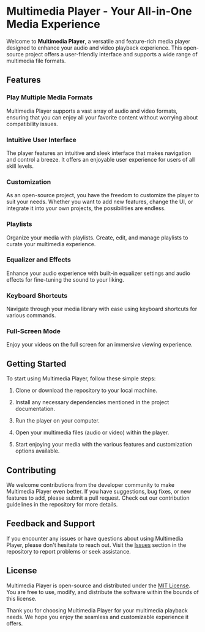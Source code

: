 # Multimedia Player - Your All-in-One Media Experience

Welcome to **Multimedia Player**, a versatile and feature-rich media player designed to enhance your audio and video playback experience. This open-source project offers a user-friendly interface and supports a wide range of multimedia file formats.

## Features

### Play Multiple Media Formats

Multimedia Player supports a vast array of audio and video formats, ensuring that you can enjoy all your favorite content without worrying about compatibility issues.

### Intuitive User Interface

The player features an intuitive and sleek interface that makes navigation and control a breeze. It offers an enjoyable user experience for users of all skill levels.

### Customization

As an open-source project, you have the freedom to customize the player to suit your needs. Whether you want to add new features, change the UI, or integrate it into your own projects, the possibilities are endless.

### Playlists

Organize your media with playlists. Create, edit, and manage playlists to curate your multimedia experience.

### Equalizer and Effects

Enhance your audio experience with built-in equalizer settings and audio effects for fine-tuning the sound to your liking.

### Keyboard Shortcuts

Navigate through your media library with ease using keyboard shortcuts for various commands.

### Full-Screen Mode

Enjoy your videos on the full screen for an immersive viewing experience.

## Getting Started

To start using Multimedia Player, follow these simple steps:

1. Clone or download the repository to your local machine.

2. Install any necessary dependencies mentioned in the project documentation.

3. Run the player on your computer.

4. Open your multimedia files (audio or video) within the player.

5. Start enjoying your media with the various features and customization options available.

## Contributing

We welcome contributions from the developer community to make Multimedia Player even better. If you have suggestions, bug fixes, or new features to add, please submit a pull request. Check out our contribution guidelines in the repository for more details.

## Feedback and Support

If you encounter any issues or have questions about using Multimedia Player, please don't hesitate to reach out. Visit the [Issues](https://github.com/vilassn/multimedia-player/issues) section in the repository to report problems or seek assistance.

## License

Multimedia Player is open-source and distributed under the [MIT License](https://opensource.org/licenses/MIT). You are free to use, modify, and distribute the software within the bounds of this license.

Thank you for choosing Multimedia Player for your multimedia playback needs. We hope you enjoy the seamless and customizable experience it offers.
